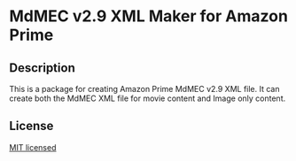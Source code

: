# MdMEC v2.9 XML Maker for Amazon Prime

## Description

This is a package for creating Amazon Prime MdMEC v2.9 XML file. It can create both the MdMEC XML file for movie content and Image only content.

## License

[MIT licensed](LICENSE)
